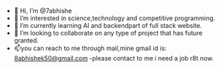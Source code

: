 - 👋 Hi, I’m @7abhishe
- 👀 I’m interested in science,technology and competitive programming.
- 🌱 I’m currently learning AI and  backendpart of full stack website.
- 💞️ I’m looking to collaborate on any type of project that has future granted.
- 📫you can reach to me through mail,mine gmail id is: 8abhishek50@gmail.com
  -please contact to me i need a job r8t now.
<!---
7abhishe/7abhishe is a ✨ special ✨ repository because its `README.md` (this file) appears on your GitHub profile.
You can click the Preview link to take a look at your changes.
--->
